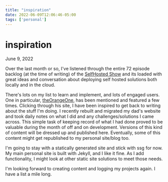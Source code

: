 ```yaml
---
title: "inspiration"
date: 2022-06-09T12:06:46-05:00
tags: ['personal']
---
```


# inspiration
June 9, 2022

Over the last month or so, I've listened through the entire 72 episode backlog (at the time of writing) of the [SelfHosted Show](https://selfhosted.show/) and its loaded with great ideas and conversation about deploying self hosted solutions both locally and in the cloud. 

There's lots on my list to learn and implement, and lots of engaged users. One in particular, [theOrangeOne](https://theorangeone.net/), has been mentioned and featured a few times. Clicking through his site, I have been inspired to get back to writing about the stuff I'm doing. I recently rebuilt and migrated my dad's website and took daily notes on what I did and any challenges/solutions I came across. This simple task of keeping record of what I had done proved to be valuable during the month of off and on development. Versions of this kind of content will be dressed up and published here. Eventually, some of this content might get republished to my personal site/blog too.

I'm going to stay with a statically generated site and stick with ssg for now. My main personal site is built with Jekyll, and I like it fine. As I add functionality, I might look at other static site solutions to meet those needs. 

I'm looking forward to creating content and logging my projects again. I have a list a mile long. 